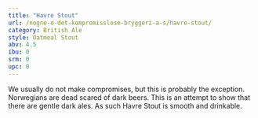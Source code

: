 ```yaml
---
title: "Havre Stout"
url: /nogne-o-det-kompromisslose-bryggeri-a-s/havre-stout/
category: British Ale
style: Oatmeal Stout
abv: 4.5
ibu: 0
srm: 0
upc: 0
---
```

We usually do not make compromises, but this is probably the exception.  Norwegians are dead scared of dark beers.  This is an attempt to show that there are gentle dark ales.  As such Havre Stout is smooth and drinkable.
